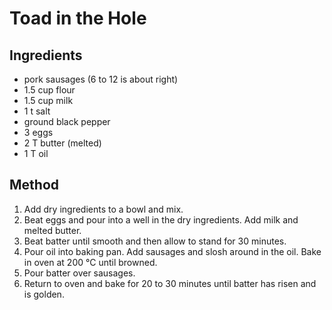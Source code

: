 # Toad in the Hole

## Ingredients

- pork sausages (6 to 12 is about right)
- 1.5 cup flour
- 1.5 cup milk
- 1 t salt
- ground black pepper
- 3 eggs
- 2 T butter (melted)
- 1 T oil

## Method

1. Add dry ingredients to a bowl and mix.
2. Beat eggs and pour into a well in the dry ingredients. Add milk and melted butter.
3. Beat batter until smooth and then allow to stand for 30 minutes.
4. Pour oil into baking pan. Add sausages and slosh around in the oil. Bake in oven at 200 °C until browned.
5. Pour batter over sausages.
6. Return to oven and bake for 20 to 30 minutes until batter has risen and is golden.
